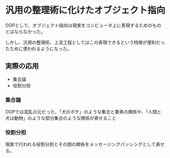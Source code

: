 # 汎用の整理術に化けたオブジェクト指向

OOPとして、オブジェクト指向は現実をコンピュータ上に表現するためのものとはならなかった。

しかし、汎用の整理術、上流工程としてはこの表現できるという特徴が便利だったために使われるようになった。

## 実際の応用

- 集合論
- 役割分担

### 集合論

OOPでは混乱の元だった、「犬のポチ」のような集合と要素の関係や、「人間と犬は動物」のような部分集合のような関係が表せること

### 役割分担

現実で行われる役割分担とその間の関係をメッセージングパッシングとして表せる。
